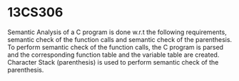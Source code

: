 # 13CS306

Semantic Analysis of a C program is done w.r.t the following requirements, semantic check of the function calls and semantic check of the parenthesis. To perform semantic check of the function calls, the C program is parsed and the corresponding function table and the variable table are created. Character Stack (parenthesis) is used to perform semantic check of the parenthesis.
